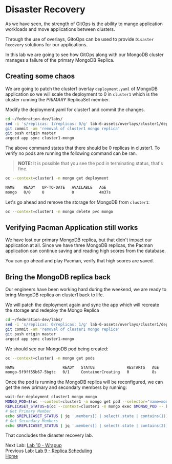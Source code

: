 # Disaster Recovery

As we have seen, the strength of GitOps is the ability to mange application workloads and move applications between clusters.

Through the use of overlays, GitoOps can be used to provide `Disaster Recovery` solutions for our applications.

In this lab we are going to see how GitOps along with our MongoDB cluster manages a failure of the primary MongoDB Replica.

## Creating some chaos

We are going to patch the cluster1 overlay `deployment.yaml` of MongoDB application so we will scale the deployment to 0 in `cluster1` which is the cluster running the _PRIMARY_ ReplicaSet member.

Modify the deployment.yaml for cluster1 and commit the changes.
~~~sh
cd ~/federation-dev/labs/
sed -i 's/replicas: 1/replicas: 0/g' lab-6-assets/overlays/cluster1/deployment.yaml
git commit -am 'removal of cluster1 mongo replica'
git push origin master
argocd app sync cluster1-mongo
~~~

The above command states that there should be 0 replicas in cluster1. To verify
no pods are running the following command can be ran.

> **NOTE:** It is possible that you see the pod in terminating status, that's fine.

~~~sh
oc --context=cluster1 -n mongo get deployment

NAME    READY   UP-TO-DATE   AVAILABLE   AGE
mongo   0/0     0            0           4m37s
~~~

Let's go ahead and remove the storage for MongoDB from `cluster1`:

~~~sh
oc --context=cluster1 -n mongo delete pvc mongo
~~~

## Verifying Pacman Application still works

We have lost our primary MongoDB replica, but that didn't impact our application at all. Since we have three MongoDB replicas, the Pacman application can continue saving and reading high scores from the database.

You can go ahead and play Pacman, verify that high scores are saved.

## Bring the MongoDB replica back

Our engineers have been working hard during the weekend, we are ready to bring MongoDB replica on cluster1 back to life.

We will patch the deployment again and sync the app which will recreate the storage and redeploy the Mongo Replica
~~~sh
cd ~/federation-dev/labs/
sed -i 's/replicas: 0/replicas: 1/g' lab-6-assets/overlays/cluster1/deployment.yaml
git commit -am 'removal of cluster1 mongo replica'
git push origin master
argocd app sync cluster1-mongo
~~~

We should see our MongoDB pod being created:

~~~sh 
oc --context=cluster1 -n mongo get pods

NAME                     READY   STATUS              RESTARTS   AGE
mongo-5f9ff55b67-5bgtc   0/1     ContainerCreating   0          8s
~~~

Once the pod is running the MongoDB replica will be reconfigured, we can get the new primary and secondary members by running:

~~~sh
wait-for-deployment cluster1 mongo mongo
MONGO_POD=$(oc --context=cluster1 -n mongo get pod --selector="name=mongo" --output=jsonpath='{.items..metadata.name}')
REPLICASET_STATUS=$(oc --context=cluster1 -n mongo exec $MONGO_POD -- bash -c 'mongo --norc --quiet --username=admin --password=$MONGODB_ADMIN_PASSWORD --host localhost admin --tls --tlsCAFile /opt/mongo-ssl/ca.pem --eval "JSON.stringify(rs.status())"')
# Get Primary Member
echo $REPLICASET_STATUS | jq '.members[] | select(.state | contains(1)).name'
# Get Secondary Members
echo $REPLICASET_STATUS | jq '.members[] | select(.state | contains(2)).name'
~~~

That concludes the disaster recovery lab.

Next Lab: [Lab 10 - Wrapup](./10.md)<br>
Previous Lab: [Lab 9 - Replica Scheduling](./9.md)<br>
[Home](./README.md)
